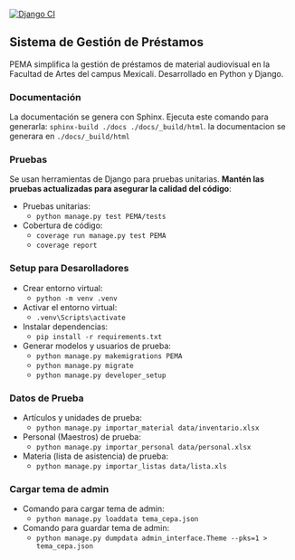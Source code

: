 [![Django CI](https://github.com/servicio-profesional-uabc/prestamos-audiovisual-mexicali/actions/workflows/django.yml/badge.svg)](https://github.com/servicio-profesional-uabc/prestamos-audiovisual-mexicali/actions/workflows/django.yml)

## Sistema de Gestión de Préstamos
PEMA simplifica la gestión de préstamos de material audiovisual en la Facultad de Artes del campus Mexicali. 
Desarrollado en Python y Django.

### Documentación
La documentación se genera con Sphinx. 
Ejecuta este comando para generarla: `sphinx-build ./docs ./docs/_build/html`. la documentacion se generara en 
`./docs/_build/html` 

### Pruebas
Se usan herramientas de Django para pruebas unitarias. **Mantén las pruebas actualizadas para asegurar la calidad del 
código**:

- Pruebas unitarias: 
  - `python manage.py test PEMA/tests`
- Cobertura de código: 
  - `coverage run manage.py test PEMA`
  - `coverage report`

### Setup para Desarolladores
- Crear entorno virtual: 
  - `python -m venv .venv`
- Activar el entorno virtual:
  - `.venv\Scripts\activate`
- Instalar dependencias: 
  - `pip install -r requirements.txt`
- Generar modelos y usuarios de prueba: 
  - `python manage.py makemigrations PEMA`
  - `python manage.py migrate` 
  - `python manage.py developer_setup`

### Datos de Prueba
- Artículos y unidades de prueba: 
  - `python manage.py importar_material data/inventario.xlsx`
- Personal (Maestros) de prueba: 
  - `python manage.py importar_personal data/personal.xlsx`
- Materia (lista de asistencia) de prueba: 
  - `python manage.py importar_listas data/lista.xls`

### Cargar tema de admin
- Comando para cargar tema de admin: 
  - `python manage.py loaddata tema_cepa.json`
- Comando para guardar tema de admin: 
  - `python manage.py dumpdata admin_interface.Theme --pks=1 > tema_cepa.json`
